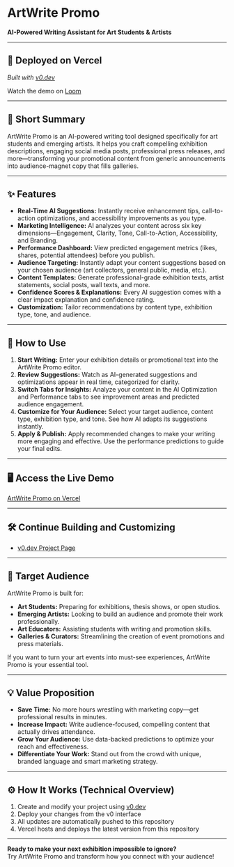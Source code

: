 # ArtWrite Promo

**AI-Powered Writing Assistant for Art Students & Artists**

---

## 🚀 Deployed on Vercel  
_Built with [v0.dev](https://v0.dev)_

Watch the demo on [Loom](https://www.loom.com/share/36bbf0667f0543898f7cff08b8b27c2b)

---

## 📝 Short Summary

ArtWrite Promo is an AI-powered writing tool designed specifically for art students and emerging artists. It helps you craft compelling exhibition descriptions, engaging social media posts, professional press releases, and more—transforming your promotional content from generic announcements into audience-magnet copy that fills galleries.

---

## ✨ Features

- **Real-Time AI Suggestions:** Instantly receive enhancement tips, call-to-action optimizations, and accessibility improvements as you type.
- **Marketing Intelligence:** AI analyzes your content across six key dimensions—Engagement, Clarity, Tone, Call-to-Action, Accessibility, and Branding.
- **Performance Dashboard:** View predicted engagement metrics (likes, shares, potential attendees) before you publish.
- **Audience Targeting:** Instantly adapt your content suggestions based on your chosen audience (art collectors, general public, media, etc.).
- **Content Templates:** Generate professional-grade exhibition texts, artist statements, social posts, wall texts, and more.
- **Confidence Scores & Explanations:** Every AI suggestion comes with a clear impact explanation and confidence rating.
- **Customization:** Tailor recommendations by content type, exhibition type, tone, and audience.

---

## 📖 How to Use

1. **Start Writing:** Enter your exhibition details or promotional text into the ArtWrite Promo editor.
2. **Review Suggestions:** Watch as AI-generated suggestions and optimizations appear in real time, categorized for clarity.
3. **Switch Tabs for Insights:** Analyze your content in the AI Optimization and Performance tabs to see improvement areas and predicted audience engagement.
4. **Customize for Your Audience:** Select your target audience, content type, exhibition type, and tone. See how AI adapts its suggestions instantly.
5. **Apply & Publish:** Apply recommended changes to make your writing more engaging and effective. Use the performance predictions to guide your final edits.

---

## 🖥️ Access the Live Demo

[ArtWrite Promo on Vercel](https://artwrite-promo.vercel.app/)

---

## 🛠️ Continue Building and Customizing

- [v0.dev Project Page](https://v0.dev/)

---

## 🎯 Target Audience

ArtWrite Promo is built for:

- **Art Students:** Preparing for exhibitions, thesis shows, or open studios.
- **Emerging Artists:** Looking to build an audience and promote their work professionally.
- **Art Educators:** Assisting students with writing and promotion skills.
- **Galleries & Curators:** Streamlining the creation of event promotions and press materials.

If you want to turn your art events into must-see experiences, ArtWrite Promo is your essential tool.

---

## 💡 Value Proposition

- **Save Time:** No more hours wrestling with marketing copy—get professional results in minutes.
- **Increase Impact:** Write audience-focused, compelling content that actually drives attendance.
- **Grow Your Audience:** Use data-backed predictions to optimize your reach and effectiveness.
- **Differentiate Your Work:** Stand out from the crowd with unique, branded language and smart marketing strategy.

---

## ⚙️ How It Works (Technical Overview)

1. Create and modify your project using [v0.dev](https://v0.dev/)
2. Deploy your changes from the v0 interface
3. All updates are automatically pushed to this repository
4. Vercel hosts and deploys the latest version from this repository

---

**Ready to make your next exhibition impossible to ignore?**  
Try ArtWrite Promo and transform how you connect with your audience!
